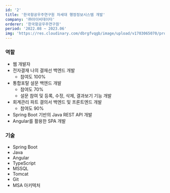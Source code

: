 ```yaml
---
id: '2'
title: '한국항공우주연구원 차세대 행정정보시스템 개발'
company: '㈜아이비데이타'
orderer: '한국항공우주연구원'
period: '2022.08 ~ 2023.06'
img: 'https://res.cloudinary.com/dbrgfvqgb/image/upload/v1703065070/project_2-min_kvxb5d.jpg'
---
```


### 역할

- 웹 개발자
- 전자결재 나의 결재선 백엔드 개발
  - 참여도 100%
- 통합포탈 설문 백엔드 개발
  - 참여도 70%
  - 설문 참여 및 등록, 수정, 삭제, 결과보기 기능 개발
- 회계관리 파트 결의서 백엔드 및 프론트엔드 개발
  - 참여도 90%
- Spring Boot 기반의 Java REST API 개발
- Angular를 활용한 SPA 개발

### 기술

- Spring Boot
- Java
- Angular
- TypeScript
- MSSQL
- Tomcat
- Git
- MSA 아키텍처
